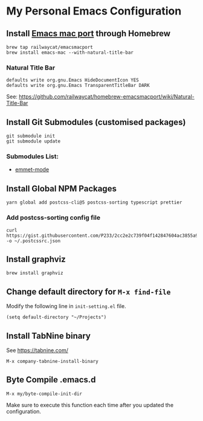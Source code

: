 # My Personal Emacs Configuration

## Install [Emacs mac port](https://github.com/railwaycat/homebrew-emacsmacport) through Homebrew

```
brew tap railwaycat/emacsmacport
brew install emacs-mac --with-natural-title-bar
```

### Natural Title Bar

```
defaults write org.gnu.Emacs HideDocumentIcon YES
defaults write org.gnu.Emacs TransparentTitleBar DARK
```

See: https://github.com/railwaycat/homebrew-emacsmacport/wiki/Natural-Title-Bar

## Install Git Submodules (customised packages)

```
git submodule init
git submodule update
```

### Submodules List:

- [emmet-mode](https://github.com/P233/emmet-mode)

## Install Global NPM Packages

```
yarn global add postcss-cli@5 postcss-sorting typescript prettier
```

### Add postcss-sorting config file

```
curl https://gist.githubusercontent.com/P233/2cc2e2c739f04f142847604ac3855a94/raw/.postcssrc.json -o ~/.postcssrc.json
```

## Install graphviz

```
brew install graphviz
```

## Change default directory for `M-x find-file`

Modify the following line in `init-setting.el` file.

```
(setq default-directory "~/Projects")
```

## Install TabNine binary

See https://tabnine.com/

```
M-x company-tabnine-install-binary
```

## Byte Compile .emacs.d

```
M-x my/byte-compile-init-dir
```

Make sure to execute this function each time after you updated the configuration.
